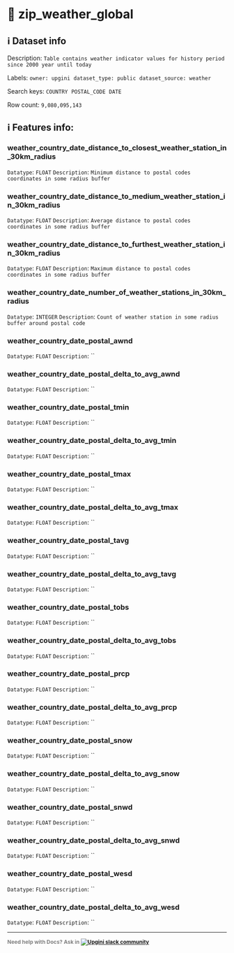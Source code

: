 # 📖 zip_weather_global 
## ℹ️ Dataset info 
Description: `Table contains weather indicator values for history period since 2000 year until today ` 

Labels: ` owner: upgini ` &nbsp;` dataset_type: public ` &nbsp;` dataset_source: weather ` &nbsp;

Search keys: 
` COUNTRY ` &nbsp;` POSTAL_CODE ` &nbsp;` DATE ` &nbsp;

Row count: `9,080,095,143` 

## ℹ️ Features info:

### weather_country_date_distance_to_closest_weather_station_in_30km_radius
`Datatype`: `FLOAT`
`Description`: `Minimum distance to postal codes coordinates in some radius buffer`

### weather_country_date_distance_to_medium_weather_station_in_30km_radius
`Datatype`: `FLOAT`
`Description`: `Average distance to postal codes coordinates in some radius buffer`

### weather_country_date_distance_to_furthest_weather_station_in_30km_radius
`Datatype`: `FLOAT`
`Description`: `Maximum distance to postal codes coordinates in some radius buffer`

### weather_country_date_number_of_weather_stations_in_30km_radius
`Datatype`: `INTEGER`
`Description`: `Count of weather station in some radius buffer around postal code`

### weather_country_date_postal_awnd
`Datatype`: `FLOAT`
`Description`: ``

### weather_country_date_postal_delta_to_avg_awnd
`Datatype`: `FLOAT`
`Description`: ``

### weather_country_date_postal_tmin
`Datatype`: `FLOAT`
`Description`: ``

### weather_country_date_postal_delta_to_avg_tmin
`Datatype`: `FLOAT`
`Description`: ``

### weather_country_date_postal_tmax
`Datatype`: `FLOAT`
`Description`: ``

### weather_country_date_postal_delta_to_avg_tmax
`Datatype`: `FLOAT`
`Description`: ``

### weather_country_date_postal_tavg
`Datatype`: `FLOAT`
`Description`: ``

### weather_country_date_postal_delta_to_avg_tavg
`Datatype`: `FLOAT`
`Description`: ``

### weather_country_date_postal_tobs
`Datatype`: `FLOAT`
`Description`: ``

### weather_country_date_postal_delta_to_avg_tobs
`Datatype`: `FLOAT`
`Description`: ``

### weather_country_date_postal_prcp
`Datatype`: `FLOAT`
`Description`: ``

### weather_country_date_postal_delta_to_avg_prcp
`Datatype`: `FLOAT`
`Description`: ``

### weather_country_date_postal_snow
`Datatype`: `FLOAT`
`Description`: ``

### weather_country_date_postal_delta_to_avg_snow
`Datatype`: `FLOAT`
`Description`: ``

### weather_country_date_postal_snwd
`Datatype`: `FLOAT`
`Description`: ``

### weather_country_date_postal_delta_to_avg_snwd
`Datatype`: `FLOAT`
`Description`: ``

### weather_country_date_postal_wesd
`Datatype`: `FLOAT`
`Description`: ``

### weather_country_date_postal_delta_to_avg_wesd
`Datatype`: `FLOAT`
`Description`: ``



---

<span style="color:grey;font-weight:700;font-size:12px">
    Need help with Docs? Ask in
    <a href="https://4mlg.short.gy/join-upgini-community">
        <img alt="Upgini slack community" src="https://img.shields.io/badge/slack-@upgini-orange.svg?logo=slack">
    </a>
</span>